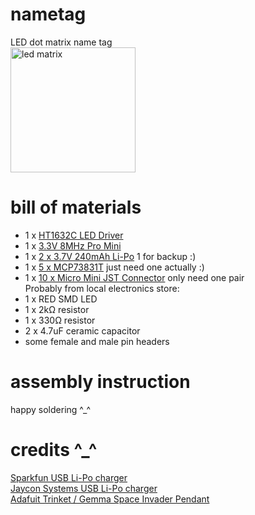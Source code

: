 nametag
=======

LED dot matrix name tag <br>
<img src="http://www.adafruit.com/images/970x728/959-00.jpg" alt="led matrix" height="200px">

bill of materials
=================
* 1 x [HT1632C LED Driver](http://www.ebay.com/itm/251685195429) <br>
* 1 x [3.3V 8MHz Pro Mini](http://www.ebay.com/itm/231368307663) <br>
* 1 x [2 x 3.7V 240mAh Li-Po](http://www.ebay.com/itm/271631717682) 1 for backup :) <br>
* 1 x [5 x MCP73831T](http://www.ebay.com/itm/251610085563) just need one actually :) <br>
* 1 x [10 x Micro Mini JST Connector](http://www.ebay.com/itm/271631717682161344644655) only need one pair <br>
Probably from local electronics store: <br>
* 1 x RED SMD LED
* 1 x 2kΩ resistor
* 1 x 330Ω resistor
* 2 x 4.7uF ceramic capacitor
* some female and male pin headers

assembly instruction
====================
happy soldering ^_^

credits ^_^
===========
[Sparkfun USB Li-Po charger](https://www.sparkfun.com/products/10217) <br>
[Jaycon Systems USB Li-Po charger](http://www.jayconsystems.com/micro-usb-lipo-charger-mcp73831.html) <br>
[Adafuit Trinket / Gemma Space Invader Pendant](https://learn.adafruit.com/trinket-slash-gemma-space-invader-pendant/wirin) <br>
